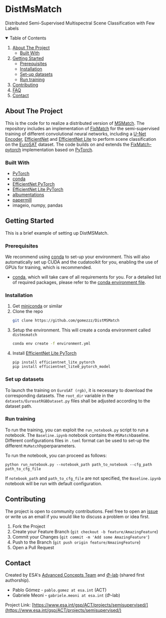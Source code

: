 
# DistMsMatch
Distributed Semi-Supervised Multispectral Scene Classification with Few Labels

<!--
*** Based on https://github.com/othneildrew/Best-README-Template
-->



<!-- TABLE OF CONTENTS -->
<details open="open">
  <summary>Table of Contents</summary>
  <ol>
    <li>
      <a href="#about-the-project">About The Project</a>
      <ul>
        <li><a href="#built-with">Built With</a></li>
      </ul>
    </li>
    <li>
      <a href="#getting-started">Getting Started</a>
      <ul>
        <li><a href="#prerequisites">Prerequisites</a></li>
        <li><a href="#installation">Installation</a></li>
        <li><a href="#set-up-datasets">Set-up datasets</a></li>
        <li><a href="#run-training">Run training</a></li>
      </ul>
    </li>
    <li><a href="#contributing">Contributing</a></li>
    <li><a href="#FAQ">FAQ</a></li>
    <li><a href="#contact">Contact</a></li>
  </ol>
</details>



<!-- ABOUT THE PROJECT -->
## About The Project

This is the code for to realize a distributed version of [MSMatch](https://github.com/gomezzz/MSMatch). The repository includes an implementation of [FixMatch](https://arxiv.org/abs/2001.07685) for the semi-supervised training of different convolutional neural networks, including a [U-Net Encoder](https://arxiv.org/abs/1505.04597), [EfficientNet](https://arxiv.org/abs/1905.11946) and [EfficientNet Lite](https://tfhub.dev/s?deployment-format=lite&q=efficientnet%20lite) to perform scene classification on the [EuroSAT](https://github.com/phelber/EuroSAT) dataset. The code builds on and extends the [FixMatch-pytorch](https://github.com/LeeDoYup/FixMatch-pytorch) implementation based on [PyTorch](https://pytorch.org/). 
### Built With

* [PyTorch](https://pytorch.org/)
* [conda](https://docs.conda.io/en/latest/)
* [EfficientNet PyTorch](https://github.com/lukemelas/EfficientNet-PyTorch)
* [EfficientNet Lite PyTorch](https://pypi.org/project/efficientnet-lite-pytorch/)
* [albumentations](https://github.com/albumentations-team/albumentations)
* [papermill](https://papermill.readthedocs.io/en/latest/)
* imageio, numpy, pandas

<!-- GETTING STARTED -->
## Getting Started

This is a brief example of setting up DistMSMatch.

### Prerequisites

We recommend using [conda](https://docs.conda.io/en/latest/) to set-up your environment. This will also automatically set up CUDA and the cudatoolkit for you, enabling the use of GPUs for training, which is recommended.


* [conda](https://docs.conda.io/en/latest/), which will take care of all requirements for you. For a detailed list of required packages, please refer to the [conda environment file](https://github.com/gomezzz/DistMSMatch/blob/main/environment.yml).

### Installation

1. Get [miniconda](https://docs.conda.io/en/latest/miniconda.html) or similar
2. Clone the repo
   ```sh
   git clone https://github.com/gomezzz/DistMSMatch
   ```
3. Setup the environment. This will create a conda environment called `distmsmatch`
   ```sh
   conda env create -f environment.yml
   ```
4. Install [EfficientNet Lite PyTorch](https://pypi.org/project/efficientnet-lite-pytorch/)
    ```
    pip install efficientnet_lite_pytorch
    pip install efficientnet_lite0_pytorch_model
    ```

### Set up datasets
To launch the training on `EuroSAT (rgb)`, it is necessary to download the corresponding datasets. The `root_dir` variable in the `datasets/EurosatRGBDataset.py` files shall be adjusted according to the dataset path. 

### Run training
To run the training, you can exploit the `run_notebook.py` script to run a notebook. The `Baseline.ipynb` notebook contains the `MSMatch`baseline. Different configurations files in `.toml` format can be used to set-up the different `MsMatch`hyperparameters. 

To run the notebook, you can proceed as follows:

```
python run_notebook.py --notebook_path path_to_notebook --cfg_path path_to_cfg_file 
````

If `notebook_path` and `path_to_cfg_file` are not specified, the `Baseline.ipynb` notebook  will be run with default configuration.

<!-- CONTRIBUTING -->
## Contributing

The project is open to community contributions. Feel free to open an [issue](https://github.com/gomezzz/DistMSMatch/issues) or write us an email if you would like to discuss a problem or idea first.

1. Fork the Project
2. Create your Feature Branch (`git checkout -b feature/AmazingFeature`)
3. Commit your Changes (`git commit -m 'Add some AmazingFeature'`)
4. Push to the Branch (`git push origin feature/AmazingFeature`)
5. Open a Pull Request



<!-- CONTACT -->
## Contact 

Created by ESA's [Advanced Concepts Team](https://www.esa.int/gsp/ACT/index.html) and [$\Phi$-lab](https://philab.phi.esa.int/1) (shared first authorship).

- Pablo Gómez - `pablo.gomez at esa.int` (ACT)
- Gabriele Meoni - `gabriele.meoni at esa.int` ($\Phi$-lab)

Project Link: [https://www.esa.int/gsp/ACT/projects/semisupervised/](https://www.esa.int/gsp/ACT/projects/semisupervised/)



<!-- ACKNOWLEDGEMENTS 
This README was based on https://github.com/othneildrew/Best-README-Template
-->